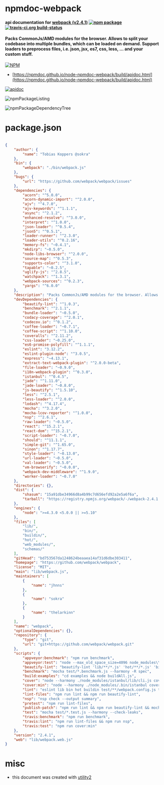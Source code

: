 # npmdoc-webpack

#### api documentation for  [webpack (v2.4.1)](https://github.com/webpack/webpack)  [![npm package](https://img.shields.io/npm/v/npmdoc-webpack.svg?style=flat-square)](https://www.npmjs.org/package/npmdoc-webpack) [![travis-ci.org build-status](https://api.travis-ci.org/npmdoc/node-npmdoc-webpack.svg)](https://travis-ci.org/npmdoc/node-npmdoc-webpack)

#### Packs CommonJs/AMD modules for the browser. Allows to split your codebase into multiple bundles, which can be loaded on demand. Support loaders to preprocess files, i.e. json, jsx, es7, css, less, ... and your custom stuff.

[![NPM](https://nodei.co/npm/webpack.png?downloads=true&downloadRank=true&stars=true)](https://www.npmjs.com/package/webpack)

- [https://npmdoc.github.io/node-npmdoc-webpack/build/apidoc.html](https://npmdoc.github.io/node-npmdoc-webpack/build/apidoc.html)

[![apidoc](https://npmdoc.github.io/node-npmdoc-webpack/build/screenCapture.buildCi.browser.%252Ftmp%252Fbuild%252Fapidoc.html.png)](https://npmdoc.github.io/node-npmdoc-webpack/build/apidoc.html)

![npmPackageListing](https://npmdoc.github.io/node-npmdoc-webpack/build/screenCapture.npmPackageListing.svg)

![npmPackageDependencyTree](https://npmdoc.github.io/node-npmdoc-webpack/build/screenCapture.npmPackageDependencyTree.svg)



# package.json

```json

{
    "author": {
        "name": "Tobias Koppers @sokra"
    },
    "bin": {
        "webpack": "./bin/webpack.js"
    },
    "bugs": {
        "url": "https://github.com/webpack/webpack/issues"
    },
    "dependencies": {
        "acorn": "^5.0.0",
        "acorn-dynamic-import": "^2.0.0",
        "ajv": "^4.7.0",
        "ajv-keywords": "^1.1.1",
        "async": "^2.1.2",
        "enhanced-resolve": "^3.0.0",
        "interpret": "^1.0.0",
        "json-loader": "^0.5.4",
        "json5": "^0.5.1",
        "loader-runner": "^2.3.0",
        "loader-utils": "^0.2.16",
        "memory-fs": "~0.4.1",
        "mkdirp": "~0.5.0",
        "node-libs-browser": "^2.0.0",
        "source-map": "^0.5.3",
        "supports-color": "^3.1.0",
        "tapable": "~0.2.5",
        "uglify-js": "^2.8.5",
        "watchpack": "^1.3.1",
        "webpack-sources": "^0.2.3",
        "yargs": "^6.0.0"
    },
    "description": "Packs CommonJs/AMD modules for the browser. Allows to split your codebase into multiple bundles, which can be loaded on demand. Support loaders to preprocess files, i.e. json, jsx, es7, css, less, ... and your custom stuff.",
    "devDependencies": {
        "beautify-lint": "^1.0.3",
        "benchmark": "^2.1.1",
        "bundle-loader": "~0.5.0",
        "codacy-coverage": "^2.0.1",
        "codecov.io": "^0.1.2",
        "coffee-loader": "~0.7.1",
        "coffee-script": "^1.10.0",
        "coveralls": "^2.11.2",
        "css-loader": "~0.25.0",
        "es6-promise-polyfill": "^1.1.1",
        "eslint": "3.12.2",
        "eslint-plugin-node": "^3.0.5",
        "express": "~4.13.1",
        "extract-text-webpack-plugin": "^2.0.0-beta",
        "file-loader": "~0.9.0",
        "i18n-webpack-plugin": "^0.3.0",
        "istanbul": "^0.4.5",
        "jade": "^1.11.0",
        "jade-loader": "~0.8.0",
        "js-beautify": "^1.5.10",
        "less": "^2.5.1",
        "less-loader": "^2.0.0",
        "lodash": "^4.17.4",
        "mocha": "^3.2.0",
        "mocha-lcov-reporter": "^1.0.0",
        "nsp": "^2.6.1",
        "raw-loader": "~0.5.0",
        "react": "^15.2.1",
        "react-dom": "^15.2.1",
        "script-loader": "~0.7.0",
        "should": "^11.1.1",
        "simple-git": "^1.65.0",
        "sinon": "^1.17.7",
        "style-loader": "~0.13.0",
        "url-loader": "~0.5.0",
        "val-loader": "~0.5.0",
        "vm-browserify": "~0.0.0",
        "webpack-dev-middleware": "^1.9.0",
        "worker-loader": "~0.7.0"
    },
    "directories": {},
    "dist": {
        "shasum": "15a91dbe34966d8a4b99c7d656efd92a2e5a6f6a",
        "tarball": "https://registry.npmjs.org/webpack/-/webpack-2.4.1.tgz"
    },
    "engines": {
        "node": ">=4.3.0 <5.0.0 || >=5.10"
    },
    "files": [
        "lib/",
        "bin/",
        "buildin/",
        "hot/",
        "web_modules/",
        "schemas/"
    ],
    "gitHead": "bd753567da1248624beaaea14af31d6dbe303411",
    "homepage": "https://github.com/webpack/webpack",
    "license": "MIT",
    "main": "lib/webpack.js",
    "maintainers": [
        {
            "name": "jhnns"
        },
        {
            "name": "sokra"
        },
        {
            "name": "thelarkinn"
        }
    ],
    "name": "webpack",
    "optionalDependencies": {},
    "repository": {
        "type": "git",
        "url": "git+https://github.com/webpack/webpack.git"
    },
    "scripts": {
        "appveyor:benchmark": "npm run benchmark",
        "appveyor:test": "node --max_old_space_size=4096 node_modules\\mocha\\bin\\mocha --harmony test/*.test.js",
        "beautify-lint": "beautify-lint 'lib/**/*.js' 'hot/**/*.js' 'bin/**/*.js' 'benchmark/*.js' 'test/*.js'",
        "benchmark": "mocha test/*.benchmark.js --harmony -R spec",
        "build:examples": "cd examples && node buildAll.js",
        "cover": "node --harmony ./node_modules/istanbul/lib/cli.js cover -x '**/*.runtime.js' node_modules/mocha/bin/_mocha -- test/*.test.js",
        "cover:min": "node --harmony ./node_modules/.bin/istanbul cover -x '**/*.runtime.js' --report lcovonly node_modules/mocha/bin/_mocha -- test/*.test.js",
        "lint": "eslint lib bin hot buildin test/**/webpack.config.js test/binCases/**/test.js examples/**/webpack.config.js",
        "lint-files": "npm run lint && npm run beautify-lint",
        "nsp": "nsp check --output summary",
        "pretest": "npm run lint-files",
        "publish-patch": "npm run lint && npm run beautify-lint && mocha && npm version patch && git push && git push --tags && npm publish",
        "test": "mocha test/*.test.js --harmony --check-leaks",
        "travis:benchmark": "npm run benchmark",
        "travis:lint": "npm run lint-files && npm run nsp",
        "travis:test": "npm run cover:min"
    },
    "version": "2.4.1",
    "web": "lib/webpack.web.js"
}
```



# misc
- this document was created with [utility2](https://github.com/kaizhu256/node-utility2)
